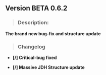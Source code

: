 ## Version BETA 0.6.2

> ### **Description:** 
**The brand new bug-fix and structure update**

> ### Changelog

-  **[/] Critical-bug fixed**

-  **[/] Massive JDH Structure update**
